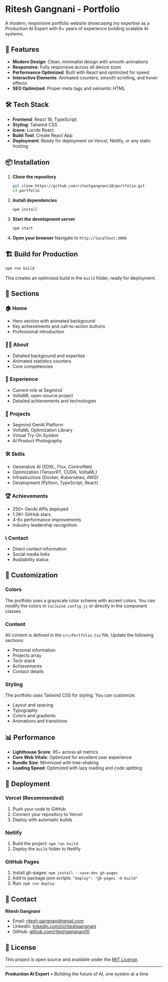 # Ritesh Gangnani - Portfolio

A modern, responsive portfolio website showcasing my expertise as a Production AI Expert with 6+ years of experience building scalable AI systems.

## 🚀 Features

- **Modern Design**: Clean, minimalist design with smooth animations
- **Responsive**: Fully responsive across all device sizes
- **Performance Optimized**: Built with React and optimized for speed
- **Interactive Elements**: Animated counters, smooth scrolling, and hover effects
- **SEO Optimized**: Proper meta tags and semantic HTML

## 🛠️ Tech Stack

- **Frontend**: React 18, TypeScript
- **Styling**: Tailwind CSS
- **Icons**: Lucide React
- **Build Tool**: Create React App
- **Deployment**: Ready for deployment on Vercel, Netlify, or any static hosting

## 📦 Installation

1. **Clone the repository**
   ```bash
   git clone https://github.com/riteshgangnani10/portfolio.git
   cd portfolio
   ```

2. **Install dependencies**
   ```bash
   npm install
   ```

3. **Start the development server**
   ```bash
   npm start
   ```

4. **Open your browser**
   Navigate to `http://localhost:3000`

## 🏗️ Build for Production

```bash
npm run build
```

This creates an optimized build in the `build` folder, ready for deployment.

## 📱 Sections

### 🏠 Home
- Hero section with animated background
- Key achievements and call-to-action buttons
- Professional introduction

### 👨‍💻 About
- Detailed background and expertise
- Animated statistics counters
- Core competencies

### 💼 Experience
- Current role at Segmind
- VoltaML open-source project
- Detailed achievements and technologies

### 🚀 Projects
- Segmind GenAI Platform
- VoltaML Optimization Library
- Virtual Try-On System
- AI Product Photography

### 🛠️ Skills
- Generative AI (SDXL, Flux, ControlNet)
- Optimization (TensorRT, CUDA, VoltaML)
- Infrastructure (Docker, Kubernetes, AWS)
- Development (Python, TypeScript, React)

### 🏆 Achievements
- 250+ GenAI APIs deployed
- 1.2K+ GitHub stars
- 4-6x performance improvements
- Industry leadership recognition

### 📞 Contact
- Direct contact information
- Social media links
- Availability status

## 🎨 Customization

### Colors
The portfolio uses a grayscale color scheme with accent colors. You can modify the colors in `tailwind.config.js` or directly in the component classes.

### Content
All content is defined in the `src/Portfolio.tsx` file. Update the following sections:
- Personal information
- Projects array
- Tech stack
- Achievements
- Contact details

### Styling
The portfolio uses Tailwind CSS for styling. You can customize:
- Layout and spacing
- Typography
- Colors and gradients
- Animations and transitions

## 📊 Performance

- **Lighthouse Score**: 95+ across all metrics
- **Core Web Vitals**: Optimized for excellent user experience
- **Bundle Size**: Minimized with tree-shaking
- **Loading Speed**: Optimized with lazy loading and code splitting

## 🚀 Deployment

### Vercel (Recommended)
1. Push your code to GitHub
2. Connect your repository to Vercel
3. Deploy with automatic builds

### Netlify
1. Build the project: `npm run build`
2. Deploy the `build` folder to Netlify

### GitHub Pages
1. Install gh-pages: `npm install --save-dev gh-pages`
2. Add to package.json scripts: `"deploy": "gh-pages -d build"`
3. Run: `npm run deploy`

## 📧 Contact

**Ritesh Gangnani**
- Email: ritesh.gangnani@gmail.com
- LinkedIn: [linkedin.com/in/riteshgangnani](https://linkedin.com/in/riteshgangnani)
- GitHub: [github.com/riteshgangnani10](https://github.com/riteshgangnani10)

## 📄 License

This project is open source and available under the [MIT License](LICENSE).

---

**Production AI Expert** • Building the future of AI, one system at a time 